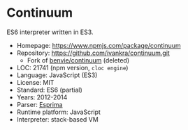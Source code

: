 # Continuum

ES6 interpreter written in ES3.

* Homepage:         https://www.npmjs.com/package/continuum
* Repository:       https://github.com/ivankra/continuum.git
  * Fork of [benvie/continuum](https://web.archive.org/web/20150619174908/https://github.com/benvie/continuum) (deleted)
* LOC:              21741 (npm version, `cloc engine`)
* Language:         JavaScript (ES3)
* License:          MIT
* Standard:         ES6 (partial)
* Years:            2012-2014
* Parser:           [Esprima](esprima.md)
* Runtime platform: JavaScript
* Interpreter:      stack-based VM
